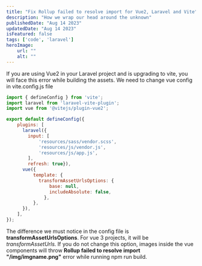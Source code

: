 ```yaml
---
title: "Fix Rollup failed to resolve import for Vue2, Laravel and Vite"
description: "How we wrap our head around the unknown"
publishedDate: "Aug 14 2023"
updatedDate: "Aug 14 2023"
isFeatured: false
tags: ['code', 'laravel']
heroImage:
    url: ""
    alt: ""
---
```


If you are using Vue2 in your Laravel project and is upgrading to vite, you will face this error while building the assets. We need to change vue config in vite.config.js file

```js
import { defineConfig } from 'vite';
import laravel from 'laravel-vite-plugin';
import vue from '@vitejs/plugin-vue2';

export default defineConfig({
    plugins: [
      laravel({
        input: [
            'resources/sass/vendor.scss',
            'resources/js/vendor.js',
            'resources/js/app.js',
        ],
        refresh: true}),
      vue({
          template: {
            transformAssetUrlsOptions: {
                base: null,
                includeAbsolute: false,
              },
          },
      }),
    ],
});
```

The difference we must notice in the config file is **transformAssetUrlsOptions**. For vue 3 projects, it will be *transformAssetUrls.* If you do not change this option, images inside the vue components will throw **Rollup failed to resolve import "/img/imgname.png"** error while running npm run build.

